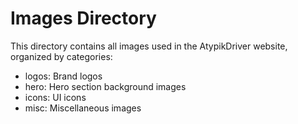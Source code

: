 # Images Directory

This directory contains all images used in the AtypikDriver website, organized by categories:
- logos: Brand logos
- hero: Hero section background images
- icons: UI icons
- misc: Miscellaneous images
